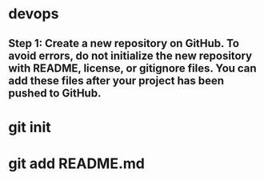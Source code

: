 # devops

## Step 1: Create a new repository on GitHub. To avoid errors, do not initialize the new repository with README, license, or gitignore files. You can add these files after your project has been pushed to GitHub.
# git init
# git add README.md
